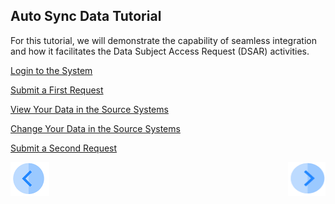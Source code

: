 ## Auto Sync Data Tutorial

For this tutorial, we will demonstrate the capability of seamless integration and how it facilitates the Data Subject Access Request (DSAR) activities. 


[Login to the System]( 03_03_Auto_Sync_Login.md)

[Submit a First Request]( 03_04_Auto_Sync_Submit_a_First_Request.md)

[View Your Data in the Source Systems]( 03_05_Auto_Sync_View_Your_Data.md)

[Change Your Data in the Source Systems]( 03_06_Auto_Sync_Change_Your_Data.md)

[Submit a Second Request]( 03_07_Auto_Sync_Submit_a_Second_Request.md)



[![Previous](../images/Previous.png)]( 02_Auto_Sync_Data_Introduction.md)[<img align="right" width="60" height="54" src="../images/Next.png">]( 03_03_Auto_Sync_Login.md)
